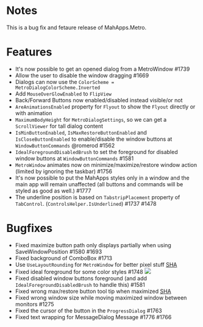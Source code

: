 # Notes

This is a bug fix and fetaure release of MahApps.Metro.

# Features

- It's now possible to get an opened dialog from a MetroWindow #1739
- Allow the user to disable the window dragging #1669
- Dialogs can now use the `ColorScheme = MetroDialogColorScheme.Inverted`
- Add `MouseOverGlowEnabled` to `FlipView`
- Back/Forward Buttons now enabled/disabled instead visible/or not
- `AreAnimationsEnabled` property for `Flyout` to show the `Flyout` directly or with animation
- `MaximumBodyHeight` for `MetroDialogSettings`, so we can get a `ScrollViewer` for tall dialog content
- `IsMinButtonEnabled`, `IsMaxRestoreButtonEnabled` and `IsCloseButtonEnabled` to enable/disable the window buttons at `WindowButtonCommands` @romerod #1562
- `IdealForegroundDisabledBrush` to set the foreground for disabled window buttons at `WindowButtonCommands` #1581
- `MetroWindow` animates now on minimize/maximize/restore window action (limited by ignoring the taskbar) #1756
- It's now possible to put the MahApps styles only in a window and the main app will remain unaffected (all buttons and commands will be styled as good as well.) #1777
- The underline position is based on `TabstripPlacement` property of `TabControl`. (`ControlsHelper.IsUnderlined`) #1737 #1478

# Bugfixes

- Fixed maximize button path only displays partially when using SaveWindowPosition #1580 #1693
- Fixed background of ComboBox #1713
- Use `UseLayoutRounding` for `MetroWindow` for better pixel stuff [SHA](https://github.com/MahApps/MahApps.Metro/commit/b3c19573ba52847aa42fe1c0ff3ef064e8d9ba17)
- Fixed ideal foreground for some color styles #1748
![](https://camo.githubusercontent.com/9df3efb07f02b8d95a471a493762433fa8eb442c/687474703a2f2f6673312e64697265637475706c6f61642e6e65742f696d616765732f3135303131312f79766a356e3333352e706e67)
- Fixed disabled window buttons foreground (and add `IdealForegroundDisabledBrush` to handle this) #1581
- Fixed wrong max/restore button tool tip when maximized [SHA](https://github.com/MahApps/MahApps.Metro/commit/4a1a8f91c6588c034a6e5ef3fac64e4eacce6845)
- Fixed wrong window size while moving maximized window between monitors #1275 
- Fixed the cursor of the button in the `ProgressDialog` #1763 
- Fixed text wrapping for MessageDialog Message #1776 #1766 
